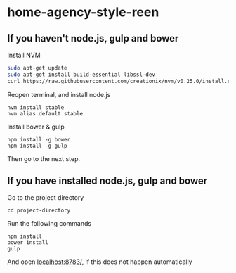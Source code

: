 home-agency-style-reen
======================

## If you haven't node.js, gulp and bower

Install NVM
    
```bash
sudo apt-get update
sudo apt-get install build-essential libssl-dev
curl https://raw.githubusercontent.com/creationix/nvm/v0.25.0/install.sh | bash
```
    
Reopen terminal, and install node.js

    nvm install stable
    nvm alias default stable

Install bower & gulp

    npm install -g bower
    npm install -g gulp

Then go to the next step.

## If you have installed node.js, gulp and bower
Go to the project directory

    cd project-directory

Run the following commands

    npm install
    bower install
    gulp

And open [localhost:8783/](http://localhost:8783/), if this does not happen automatically
